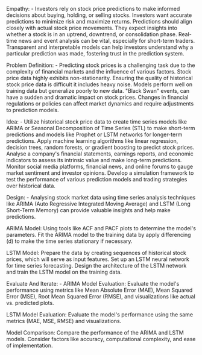 

Empathy: -
Investors rely on stock price predictions to make informed decisions about buying, holding, or selling stocks. Investors want accurate predictions to minimize risk and maximize returns. Predictions should align closely with actual stock price movements. They expect insights into whether a stock is in an uptrend, downtrend, or consolidation phase. Real-time news and event analysis can be vital, especially for short-term traders. Transparent and interpretable models can help investors understand why a particular prediction was made, fostering trust in the prediction system.

Problem Definition: -
Predicting stock prices is a challenging task due to the complexity of financial markets and the influence of various factors. Stock price data highly exhibits non-stationarity. Ensuring the quality of historical stock price data is difficult it includes heavy noise. Models perform well on training data but generalize poorly to new data. "Black Swan" events, can have a sudden and dramatic impact on stock prices. Changes in financial regulations or policies can affect market dynamics and require adjustments to prediction models.

Idea: -
Utilize historical stock price data to create time series models like ARIMA or Seasonal Decomposition of Time Series (STL) to make short-term predictions and models like Prophet or LSTM networks for longer-term predictions. Apply machine learning algorithms like linear regression, decision trees, random forests, or gradient boosting to predict stock prices. Analyse a company's financial statements, earnings reports, and economic indicators to assess its intrinsic value and make long-term predictions. Monitor social media platforms, financial news, and online forums to gauge market sentiment and investor opinions. Develop a simulation framework to test the performance of various prediction models and trading strategies over historical data.

Design: -
Analysing stock market data using time series analysis techniques like ARIMA (Auto Regressive Integrated Moving Average) and LSTM (Long Short-Term Memory) can provide valuable insights and help make predictions. 

ARIMA Model:
   Using tools like ACF and PACF plots to determine the model's parameters. Fit the ARIMA model to the training data by apply differencing (d) to make the time series stationary if necessary.

LSTM Model:
   Prepare the data by creating sequences of historical stock prices, which will serve as input features. Set up an LSTM neural network for time series forecasting. Design the architecture of the LSTM network and train the LSTM model on the training data.

Evaluate And Iterate: -
ARIMA Model Evaluation:
   Evaluate the model's performance using metrics like Mean Absolute Error (MAE), Mean Squared Error (MSE), Root Mean Squared Error (RMSE), and visualizations like actual vs. predicted plots.

LSTM Model Evaluation:
   Evaluate the model's performance using the same metrics (MAE, MSE, RMSE) and visualizations.

 Model Comparison:
   Compare the performance of the ARIMA and LSTM models. Consider factors like accuracy, computational complexity, and ease of implementation.

